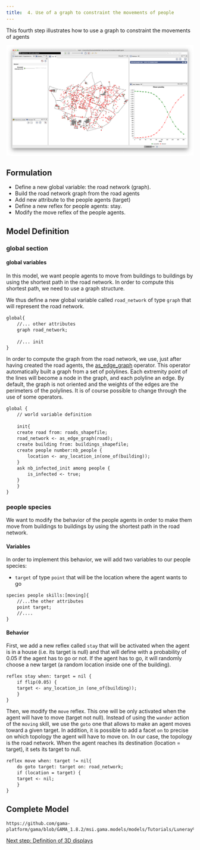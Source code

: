 ```yaml
---
title:  4. Use of a graph to constraint the movements of people
---
```


This fourth step illustrates how to use a graph to constraint the movements of agents

![Result of the Luneray Flu model 4.](/resources/images/tutorials/luneray4.png)


## Formulation

* Define a new global variable: the road network (graph).
* Build the road network graph from the road agents
* Add new attribute to the people agents (target)
* Define a new reflex for people agents: stay.
* Modify the move reflex of the people agents.

## Model Definition

### global section

#### global variables

In this model, we want people agents to move from buildings to buildings by using the shortest path in the road network. In order to compute this shortest path, we need to use a graph structure.

We thus define a new global variable called `road_network` of type `graph` that will represent the road network.

```
global{
    //... other attributes
    graph road_network;
	
    //... init
}
```

In order to compute the graph from the road network, we use, just after having created the road agents, the [as_edge_graph](OperatorsAA#as_edge_graph) operator. This operator automatically built a graph from a set of polylines. Each extremity point of the lines will become a node in the graph, and each polyline an edge. By default, the graph is not oriented and the weights of the edges are the perimeters of the polylines. It is of course possible to change through the use of some operators.  

```
global {
    // world variable definition

    init{
	create road from: roads_shapefile;
	road_network <- as_edge_graph(road);		
	create building from: buildings_shapefile;
	create people number:nb_people {
	    location <- any_location_in(one_of(building));				
	}
	ask nb_infected_init among people {
	    is_infected <- true;
	}
    }
}
```

### people species

We want to modify the behavior of the people agents in order to make them move from buildings to buildings by using the shortest path in the road network. 

#### Variables

In order to implement this behavior, we will add two variables to our people species:

* `target` of type `point` that will be the location where the agent wants to go

```
species people skills:[moving]{
    //...the other attributes
    point target;
    //....
}
```

#### Behavior

First, we add a new reflex called `stay` that will be activated when the agent is in a house (i.e. its target is null) and that will define with a probability of 0.05 if the agent has to go or not. If the agent has to go, it will randomly choose a new target (a random location inside one of the building). 

```
reflex stay when: target = nil {
    if flip(0.05) {
	target <- any_location_in (one_of(building));
    }
}
```

Then, we modify the `move` reflex. This one will be only activated when the agent will have to move (target not null). Instead of using the `wander` action of the `moving` skill, we use the `goto` one that allows to make an agent moves toward a given target. In addition, it is possible to add a facet `on` to precise on which topology the agent will have to move on. In our case, the topology is the road network.
When the agent reaches its destination (location = target), it sets its target to null.

```
reflex move when: target != nil{
    do goto target: target on: road_network;
    if (location = target) {
	target <- nil;
    } 
}
```

## Complete Model


```gaml reference
https://github.com/gama-platform/gama/blob/GAMA_1.8.2/msi.gama.models/models/Tutorials/Luneray%20flu/models/model4.gaml
```

[Next step: Definition of 3D displays](LuneraysFlu_step5)
